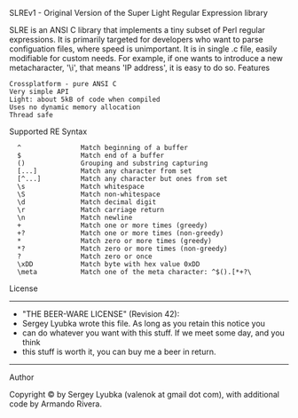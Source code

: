 SLREv1 - Original Version of the Super Light Regular Expression library

SLRE is an ANSI C library that implements a tiny subset of Perl regular expressions. It is primarily targeted for developers who want to parse configuation files, where speed is unimportant. It is in single .c file, easily modifiable for custom needs. For example, if one wants to introduce a new metacharacter, '\i', that means 'IP address', it is easy to do so.
Features

    Crossplatform - pure ANSI C
    Very simple API
    Light: about 5kB of code when compiled
    Uses no dynamic memory allocation
    Thread safe 

Supported RE Syntax

      ^               Match beginning of a buffer
      $               Match end of a buffer
      ()              Grouping and substring capturing
      [...]           Match any character from set
      [^...]          Match any character but ones from set
      \s              Match whitespace
      \S              Match non-whitespace
      \d              Match decimal digit
      \r              Match carriage return
      \n              Match newline
      +               Match one or more times (greedy)
      +?              Match one or more times (non-greedy)
      *               Match zero or more times (greedy)
      *?              Match zero or more times (non-greedy)
      ?               Match zero or once
      \xDD            Match byte with hex value 0xDD
      \meta           Match one of the meta character: ^$().[*+?\

License


  ----------------------------------------------------------------------------
 * "THE BEER-WARE LICENSE" (Revision 42):
 * Sergey Lyubka wrote this file. As long as you retain this notice you
 * can do whatever you want with this stuff. If we meet some day, and you think
 * this stuff is worth it, you can buy me a beer in return.
  ----------------------------------------------------------------------------

Author

Copyright © by Sergey Lyubka (valenok at gmail dot com), with additional code by Armando Rivera.
